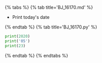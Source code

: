 {% tabs %}
{% tab title='BJ_16170.md' %}

* Print today's date

{% endtab %}
{% tab title='BJ_16170.py' %}

```py
print(2020)
print('05')
print(23)
```

{% endtab %}
{% endtabs %}